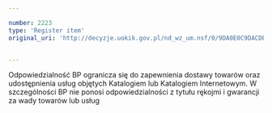 ```yaml
---

number: 2223
type: 'Register item'
original_uri: 'http://decyzje.uokik.gov.pl/nd_wz_um.nsf/0/9DA0E0C9DACDEFF1C1257847003DF248?OpenDocument'


---
```


Odpowiedzialność BP ogranicza się do zapewnienia dostawy towarów oraz udostępnienia usług objętych Katalogiem lub Katalogiem Internetowym. W szczególności BP nie ponosi odpowiedzialności z tytułu rękojmi i gwarancji za wady towarów lub usług
